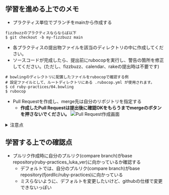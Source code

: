 ## 学習を進める上でのメモ

- プラクティス単位でブランチをmainから作成する
```
fizzbuzzのプラクティスならならば以下
$ git checkout -b my-fizzbuzz main
```
- 各プラクティスの提出物ファイルを該当のディレクトリの中に作成してください。
- ソースコードが完成したら、提出前にrubocopを実行し、警告の箇所を修正してください。(ただし、fizzbuzz、calendar、rakeの提出時は不要です)

```
# bowlingのディレクトリに配置したファイルをrubocopで確認する例
# 設定ファイルとして、ルートディレクトリにある .rubocop.yml が使用されます。
$ cd ruby-practices/04.bowling
$ rubocop
```

- Pull Requestを作成し、merge先は自分のリポジトリを指定する
  - **作成したPull Requestは提出後に確認OKをもらうまでmergeのボタンを押さないでください。**
![Pull Request作成画面](https://user-images.githubusercontent.com/2603449/99864665-0c145c00-2be8-11eb-8501-14bd484529f2.png)

<details><summary>注意点</summary>

# 注意点

- [プルリクエスト形式で提出物を出す際の「これはやっちゃダメ」リスト](https://bootcamp.fjord.jp/pages/317)、[GitHubでコードを提出するときに気をつけること](https://bootcamp.fjord.jp/pages/info-for-github)を一読してください。
- 基本的に、1課題につきPull Requestは1つとします。
- もし、誤って1つのPull Request内に複数の課題の内容を含めてしまった時、修正する方法がわからない場合は、一度リポジトリ自体を消してForkからやり直してください。

</details>

## 学習する上での確認点
- プルリク作成時に自分のプルリク(compare branch)がbase repository(ruby-practices_luka_ver)に向かっているか確認する
  - デフォルトでは、自分のプルリク(compare branch)がbase repository(fjordllc/ruby-practices)に向かっている
  - ミスらないように、デフォルトを変更したいけど、githubの仕様で変更できないっぽい